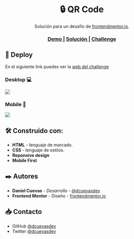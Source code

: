 <h1 align="center">🔒 QR Code</h1>

<div align="center">
    Solución para un desafío de  <a href="https://www.frontendmentor.io/" target="_blank">frontendmentor.io</a>.
</div>

<div align="center">
  <h3>
    <a href="https://dcuevasdev.github.io/QR-code-component/">
      Demo
    </a>
    <span> | </span>
    <a href="https://github.com/dcuevasdev/QR-code-component">
      Solución
    </a>
    <span> | </span>
    <a href="https://www.frontendmentor.io/challenges/qr-code-component-iux_sIO_H">
      Challenge
    </a>
  </h3>
</div>

## 🚀 Deploy

En el siguiente link puedes ver la [web del challenge](https://dcuevasdev.github.io/QR-code-component/ "web del challenge")

### Desktop 💻

![](https://i.imgur.com/3wt5aTs.png)

### Mobile 📱

![](https://i.imgur.com/3RkvQFp.png)

## 🛠️ Construido con:

- **HTML** - lenguaje de marcado.
- **CSS** - lenguaje de estilos.
- **Reponsive design**
- **Mobile First**

## ✒️ Autores

- **Daniel Cuevas** - _Desarrollo_ - [@dcuevasdev](https://twitter.com/dcuevasdev "@dcuevasdev")
- **Frontend Mentor** - Diseño - [frontendmentor.io](https://www.frontendmentor.io/ "frontendmentor.io")

## 📥 Contacto

- GitHub [@dcuevasdev](https://github.com/dcuevasdev)
- Twitter [@dcuevasdev](https://twitter.com/dcuevasdev)
